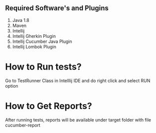 
<h2>Required Software's and Plugins</h2>
<div>
        <ol>
            <li>Java 1.8</li>
            <li>Maven</li>
            <li>Intellij</li>
            <li>Intellij Gherkin Plugin</li>
            <li>Intellij Cucumber Java Plugin</li>
            <li>Intellij Lombok Plugin</li>
        </ol>
     </div>
     
 How to Run tests?
 =================
 
 Go to TestRunner Class in Intelllij IDE and do right click and select RUN option
 
 How to Get Reports?
 ====================
 After running tests, reports will be available under target folder with file cucumber-report


